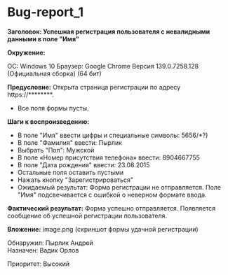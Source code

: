# Bug-report_1
**Заголовок: Успешная регистрация пользователя с невалидными данными в поле "Имя"**

**Окружение:**

ОС: Windows 10
Браузер: Google Chrome Версия 139.0.7258.128 (Официальная сборка) (64 бит)  

**Предусловие:** Открыта страница регистрации по адресу https://********.  
- Все поля формы пусты.

**Шаги к воспроизведению:**

- В поле "Имя" ввести цифры и специальные символы: 5656/*?)
- В поле "Фамилия" ввести: Пырлик
- Выбрать "Пол": Мужской
- В поле «Номер присутствия телефона» ввести: 8904667755
- В поле "Дата рождения" ввести: 23.08.2015
- Остальные поля оставить пустыми
- Нажать кнопку "Зарегистрироваться"
- Ожидаемый результат: Форма регистрации не отправляется. Поле "Имя" подсвечивается с ошибкой о неверном формате ввода.

**Фактический результат:** Форма успешно отправляется. Появляется сообщение об успешной регистрации пользователя.

**Вложение:** image.png (скриншот формы удачной регистрации)

Обнаружил: Пырлик Андрей  
Назначен: Вадик Орлов  

Приоритет: Высокий  
